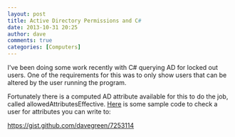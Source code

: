 ```yaml
---
layout: post
title: Active Directory Permissions and C#
date: 2013-10-31 20:25
author: dave
comments: true
categories: [Computers]
---
```

I've been doing some work recently with C# querying AD for locked out users. One of the requirements for this was to only show users that can be altered by the user running the program.

Fortunately there is a computed AD attribute available for this to do the job, called allowedAttributesEffective. <a href="https://gist.github.com/davegreen/7253114">Here</a> is some sample code to check a user for attributes you can write to:

https://gist.github.com/davegreen/7253114
